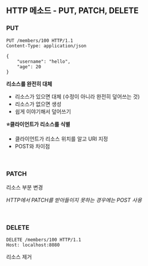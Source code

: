 ## HTTP 메소드 - PUT, PATCH, DELETE

### PUT

    PUT /members/100 HTTP/1.1 
    Content-Type: application/json
    
    {
        "username": "hello", 
        "age": 20
    }


<strong>리소스를 완전히 대체</strong>
* 리소스가 있으면 대체 (수정이 아니라 완전히 덮어쓰는 것)
* 리소스가 없으면 생성 
* 쉽게 이야기해서 덮어쓰기


<strong>⭐️클라이언트가 리소스를 식별</strong> 
  * 클라이언트가 리소스 위치를 알고 URI 지정 
  * POST와 차이점

<br>

### PATCH
리소스 부분 변경 <br>

<em>HTTP에서 PATCH를 받아들이지 못하는 경우에는 POST 사용</em>

<br>

### DELETE
    DELETE /members/100 HTTP/1.1 
    Host: localhost:8080

리소스 제거